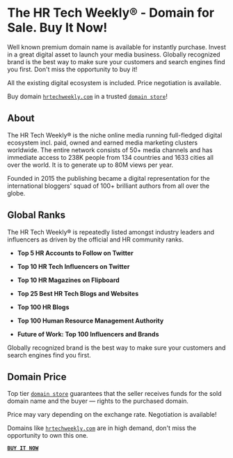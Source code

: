 # The HR Tech Weekly® - Domain for Sale. Buy It Now!

Well known premium domain name is available for instantly purchase. Invest in a great digital asset to launch your media business. Globally recognized brand is the best way to make sure your customers and search engines find you first. Don't miss the opportunity to buy it!

All the existing digital ecosystem is included. Price negotiation is available.

Buy domain [`hrtechweekly.com`](https://hrtechweekly.com/) in a trusted [`domain store`](https://www.nic.ru/en/shop/lot/hrtechweekly.com/)!

## About

The HR Tech Weekly® is the niche online media running full-fledged digital ecosystem incl. paid, owned and earned media marketing clusters worldwide. The entire network consists of 50+ media channels and has immediate access to 238K people from 134 countries and 1633 cities all over the world. It is to generate up to 80M views per year.

Founded in 2015 the publishing became a digital representation for the international bloggers' squad of 100+ brilliant authors from all over the globe.

## Global Ranks

The HR Tech Weekly® is repeatedly listed amongst industry leaders and influencers as driven by the official and HR community ranks.

  - **Top 5 HR Accounts to Follow on Twitter**

  - **Top 10 HR Tech Influencers on Twitter**

  - **Top 10 HR Magazines on Flipboard**

  - **Top 25 Best HR Tech Blogs and Websites**

  - **Top 100 HR Blogs**

  - **Top 100 Human Resource Management Authority**

  - **Future of Work: Top 100 Influencers and Brands**
  
  Globally recognized brand is the best way to make sure your customers and search engines find you first.
  
  ## Domain Price
  
Top tier [`domain store`](https://www.nic.ru/en/shop/lot/hrtechweekly.com/) guarantees that the seller receives funds for the sold domain name and the buyer — rights to the purchased domain.
  
Price may vary depending on the exchange rate. Negotiation is available!
  
Domains like [`hrtechweekly.com`](https://hrtechweekly.com/) are in high demand, don't miss the opportunity to own this one.
  
**[`BUY IT NOW`](https://www.nic.ru/en/shop/lot/hrtechweekly.com/)**
  
